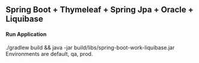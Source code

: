## Spring Boot + Thymeleaf + Spring Jpa + Oracle + Liquibase
#### Run Application
./gradlew build && java -jar build/libs/spring-boot-work-liquibase.jar
Environments are default, qa, prod.

